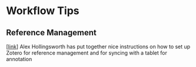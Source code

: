 # Workflow Tips

## Reference Management

[[link](https://hollina.github.io/managing-references.html)] Alex Hollingsworth has put together nice instructions on how to set up Zotero for reference management and for syncing with a tablet for annotation
